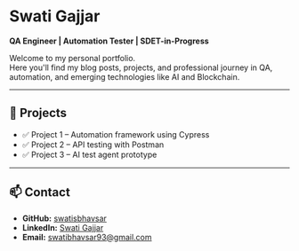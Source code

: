 # Swati Gajjar

**QA Engineer | Automation Tester | SDET-in-Progress**

Welcome to my personal portfolio.  
Here you'll find my blog posts, projects, and professional journey in QA, automation, and emerging technologies like AI and Blockchain.

---

## 🔧 Projects

- ✅ Project 1 – Automation framework using Cypress
- ✅ Project 2 – API testing with Postman
- ✅ Project 3 – AI test agent prototype

---

## 📫 Contact

- **GitHub:** [swatisbhavsar](https://github.com/swatisbhavsar)
- **LinkedIn:** [Swati Gajjar](https://linkedin.com/in/swati-gajjar-209b45141)
- **Email:** swatibhavsar93@gmail.com
